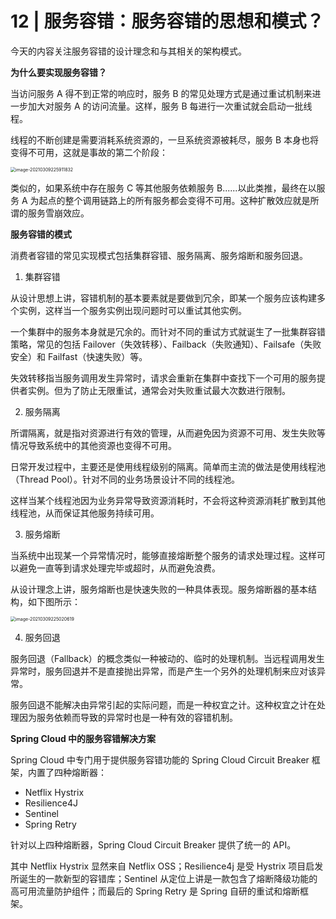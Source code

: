 # 12 | 服务容错：服务容错的思想和模式？

今天的内容关注服务容错的设计理念和与其相关的架构模式。

**为什么要实现服务容错？**

当访问服务 A 得不到正常的响应时，服务 B 的常见处理方式是通过重试机制来进一步加大对服务 A 的访问流量。这样，服务 B 每进行一次重试就会启动一批线程。

线程的不断创建是需要消耗系统资源的，一旦系统资源被耗尽，服务 B 本身也将变得不可用，这就是事故的第二个阶段：

<img src="https://gitee.com/yanglu_u/ImgRepository/raw/master/images/20210309225911.png" alt="image-20210309225911832" style="zoom:50%;" />

类似的，如果系统中存在服务 C 等其他服务依赖服务 B......以此类推，最终在以服务 A 为起点的整个调用链路上的所有服务都会变得不可用。这种扩散效应就是所谓的服务雪崩效应。

**服务容错的模式**

消费者容错的常见实现模式包括集群容错、服务隔离、服务熔断和服务回退。

1. 集群容错

从设计思想上讲，容错机制的基本要素就是要做到冗余，即某一个服务应该构建多个实例，这样当一个服务实例出现问题时可以重试其他实例。

一个集群中的服务本身就是冗余的。而针对不同的重试方式就诞生了一批集群容错策略，常见的包括 Failover（失效转移）、Failback（失败通知）、Failsafe（失败安全）和 Failfast（快速失败）等。

失效转移指当服务调用发生异常时，请求会重新在集群中查找下一个可用的服务提供者实例。但为了防止无限重试，通常会对失败重试最大次数进行限制。

2. 服务隔离

所谓隔离，就是指对资源进行有效的管理，从而避免因为资源不可用、发生失败等情况导致系统中的其他资源也变得不可用。

日常开发过程中，主要还是使用线程级别的隔离。简单而主流的做法是使用线程池（Thread Pool）。针对不同的业务场景设计不同的线程池。

这样当某个线程池因为业务异常导致资源消耗时，不会将这种资源消耗扩散到其他线程池，从而保证其他服务持续可用。

3. 服务熔断

当系统中出现某一个异常情况时，能够直接熔断整个服务的请求处理过程。这样可以避免一直等到请求处理完毕或超时，从而避免浪费。

从设计理念上讲，服务熔断也是快速失败的一种具体表现。服务熔断器的基本结构，如下图所示：

<img src="https://gitee.com/yanglu_u/ImgRepository/raw/master/images/20210309225026.png" alt="image-20210309225020619" style="zoom:50%;" />

4. 服务回退

服务回退（Fallback）的概念类似一种被动的、临时的处理机制。当远程调用发生异常时，服务回退并不是直接抛出异常，而是产生一个另外的处理机制来应对该异常。

服务回退不能解决由异常引起的实际问题，而是一种权宜之计。这种权宜之计在处理因为服务依赖而导致的异常时也是一种有效的容错机制。

**Spring Cloud 中的服务容错解决方案**

Spring Cloud 中专门用于提供服务容错功能的 Spring Cloud Circuit Breaker 框架，内置了四种熔断器：

- Netflix Hystrix
- Resilience4J
- Sentinel
- Spring Retry

针对以上四种熔断器，Spring Cloud Circuit Breaker 提供了统一的 API。

其中 Netflix Hystrix 显然来自 Netflix OSS；Resilience4j 是受 Hystrix 项目启发所诞生的一款新型的容错库；Sentinel 从定位上讲是一款包含了熔断降级功能的高可用流量防护组件；而最后的 Spring Retry 是 Spring 自研的重试和熔断框架。







